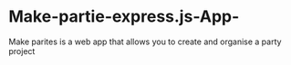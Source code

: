 # Make-partie-express.js-App-
Make parites is a web app that allows you to create and organise a party project
